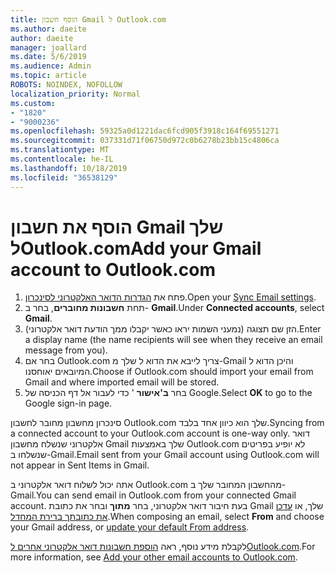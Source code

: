 ```yaml
---
title: הוסף חשבון Gmail ל Outlook.com
ms.author: daeite
author: daeite
manager: joallard
ms.date: 5/6/2019
ms.audience: Admin
ms.topic: article
ROBOTS: NOINDEX, NOFOLLOW
localization_priority: Normal
ms.custom:
- "1820"
- "9000236"
ms.openlocfilehash: 59325a0d1221dac6fcd905f3918c164f69551271
ms.sourcegitcommit: 037331d71f06750d972c0b6278b23bb15c4806ca
ms.translationtype: MT
ms.contentlocale: he-IL
ms.lasthandoff: 10/18/2019
ms.locfileid: "36538129"
---
```

# <a name="add-your-gmail-account-to-outlookcom"></a><span data-ttu-id="12b69-102">הוסף את חשבון Gmail שלך לOutlook.com</span><span class="sxs-lookup"><span data-stu-id="12b69-102">Add your Gmail account to Outlook.com</span></span>

1. <span data-ttu-id="12b69-103">פתח את [הגדרות הדואר האלקטרוני לסינכרון](https://go.microsoft.com/fwlink/?linkid=875264).</span><span class="sxs-lookup"><span data-stu-id="12b69-103">Open your [Sync Email settings](https://go.microsoft.com/fwlink/?linkid=875264).</span></span>
2. <span data-ttu-id="12b69-104">תחת **חשבונות מחוברים**, בחר ב- **Gmail**.</span><span class="sxs-lookup"><span data-stu-id="12b69-104">Under **Connected accounts**, select **Gmail**.</span></span>
3. <span data-ttu-id="12b69-105">הזן שם תצוגה (נמעני השמות יראו כאשר יקבלו ממך הודעת דואר אלקטרוני).</span><span class="sxs-lookup"><span data-stu-id="12b69-105">Enter a display name (the name recipients will see when they receive an email message from you).</span></span>
4. <span data-ttu-id="12b69-106">בחר אם Outlook.com צריך לייבא את הדוא ל שלך מ-Gmail והיכן הדוא ל המיובאים יאוחסנו.</span><span class="sxs-lookup"><span data-stu-id="12b69-106">Choose if Outlook.com should import your email from Gmail and where imported email will be stored.</span></span>
5. <span data-ttu-id="12b69-107">בחר **ב'אישור** ' כדי לעבור אל דף הכניסה של Google.</span><span class="sxs-lookup"><span data-stu-id="12b69-107">Select **OK** to go to the Google sign-in page.</span></span>

<span data-ttu-id="12b69-108">סינכרון מחשבון מחובר לחשבון Outlook.com שלך הוא כיוון אחד בלבד.</span><span class="sxs-lookup"><span data-stu-id="12b69-108">Syncing from a connected account to your Outlook.com account is one-way only.</span></span> <span data-ttu-id="12b69-109">דואר אלקטרוני שנשלח מחשבון Gmail שלך באמצעות Outlook.com לא יופיע בפריטים שנשלחו ב-Gmail.</span><span class="sxs-lookup"><span data-stu-id="12b69-109">Email sent from your Gmail account using Outlook.com will not appear in Sent Items in Gmail.</span></span>

<span data-ttu-id="12b69-110">אתה יכול לשלוח דואר אלקטרוני ב Outlook.com מהחשבון המחובר שלך ב-Gmail.</span><span class="sxs-lookup"><span data-stu-id="12b69-110">You can send email in Outlook.com from your connected Gmail account.</span></span> <span data-ttu-id="12b69-111">בעת חיבור דואר אלקטרוני, בחר **מתוך** ובחר את כתובת Gmail שלך, או [עדכן את כתובתך ברירת המחדל](https://go.microsoft.com/fwlink/?linkid=875264).</span><span class="sxs-lookup"><span data-stu-id="12b69-111">When composing an email, select **From** and choose your Gmail address, or [update your default From address](https://go.microsoft.com/fwlink/?linkid=875264).</span></span>

<span data-ttu-id="12b69-112">לקבלת מידע נוסף, ראה [הוספת חשבונות דואר אלקטרוני אחרים לOutlook.com](https://support.office.com/article/c5224df4-5885-4e79-91ba-523aa743f0ba?wt.mc_id=Office_Outlook_com_Alchemy).</span><span class="sxs-lookup"><span data-stu-id="12b69-112">For more information, see [Add your other email accounts to Outlook.com](https://support.office.com/article/c5224df4-5885-4e79-91ba-523aa743f0ba?wt.mc_id=Office_Outlook_com_Alchemy).</span></span>